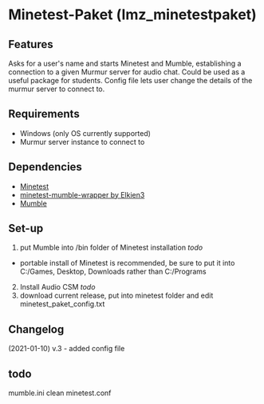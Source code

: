 # Minetest-Paket (lmz_minetestpaket)

## Features

Asks for a user's name and starts Minetest and Mumble, establishing a connection to a given Murmur server for audio chat.
Could be used as a useful package for students. Config file lets user change the details of the murmur server to connect to.

## Requirements

* Windows (only OS currently supported)
* Murmur server instance to connect to

## Dependencies

* [Minetest](https://www.minetest.net/)
* [minetest-mumble-wrapper by Elkien3](https://github.com/Elkien3/minetest-mumble-wrapper)
* [Mumble](https://www.mumble.info/)

## Set-up

1. put Mumble into /bin folder of Minetest installation *todo*
  * portable install of Minetest is recommended, be sure to put it into C:/Games, Desktop, Downloads rather than C:/Programs
2. Install Audio CSM *todo*
3. download current release, put into minetest folder and edit minetest_paket_config.txt

## Changelog
(2021-01-10) v.3 - added config file

## todo
mumble.ini
clean minetest.conf
